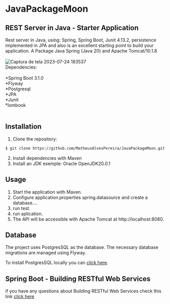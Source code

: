 # JavaPackageMoon<br>

## REST Server in Java - Starter Application

Rest server in Java, using: Spring, Spring Boot, Junit 4.13.2, persistence implemented in JPA and also  is an excellent starting point to build your application.
A Package Java Spring (Java 20) and Apache Tomcat/10.1.8<br>
<br>
![Captura de tela 2023-07-24 183537](https://github.com/MatheusAlvesPereira/JavaPackageMoon/assets/99885299/d2ced086-cb87-4e4f-9116-af1800dade8f)
<br>
Dependencies:<br>
<br>
*Spring Boot 3.1.0<br>
*Flyway<br>
*Postgresql<br>
*JPA<br>
*Junit<br>
*lombook<br>
<br>

## Installation

1. Clone the repository:

```bash
$ git clone https://github.com/MatheusAlvesPereira/JavaPackageMoon.git
```

2. Install dependencies with Maven
3. Install an JDK exemple: Oracle OpenJDK20.0.1

## Usage

1. Start the application with Maven.
2. Configure application.properties spring.datasource and create a database....
3. run test.
4. run aplication.
5. The API will be accessible with Apache Tomcat at http://localhost:8080.

## Database
The project uses PostgresSQL as the database. The necessary database migrations are managed using Flyway.

To install PostgresSQL locally you can [click here](https://www.postgresql.org/download/).

## Spring Boot - Building RESTful Web Services

if you have any questions about Building RESTful Web Services check this link
[click here](https://www.tutorialspoint.com/spring_boot/spring_boot_building_restful_web_services.htm)
